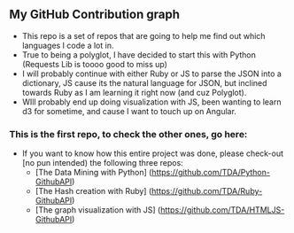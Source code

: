 ## My GitHub Contribution graph
* This repo is a set of repos that are going to help me find out which languages I code a lot in.
* True to being a polyglot, I have decided to start this with Python (Requests Lib is toooo good to miss up)
* I will probably continue with either Ruby or JS to parse the JSON into a dictionary, JS cause its the 
natural language for JSON, but inclined towards Ruby as I am learning it right now (and cuz Polyglot).
* WIll probably end up doing visualization with JS, been wanting to learn d3 for sometime, and cause I want to touch up on Angular.

### This is the first repo, to check the other ones, go here:
* If you want to know how this entire project was done, please check-out [no pun intended) the following three repos:
    * [The Data Mining with Python] (https://github.com/TDA/Python-GithubAPI)
    * [The Hash creation with Ruby] (https://github.com/TDA/Ruby-GithubAPI)
    * [The graph visualization with JS] (https://github.com/TDA/HTMLJS-GithubAPI)
